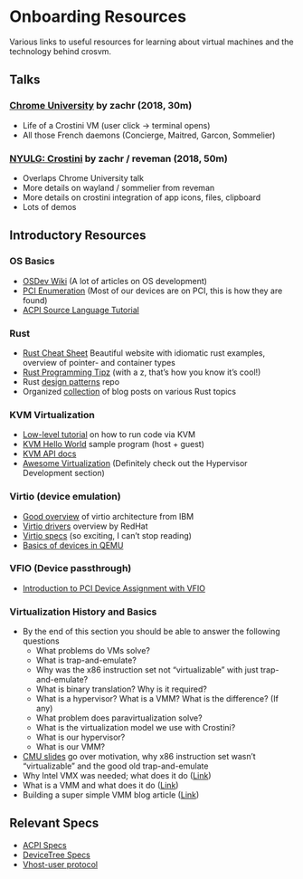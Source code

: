 # Onboarding Resources

Various links to useful resources for learning about virtual machines and the
technology behind crosvm.

## Talks

### [Chrome University](https://www.youtube.com/watch?v=2Pc71zYWFDM) by zachr (2018, 30m)

-   Life of a Crostini VM (user click -> terminal opens)
-   All those French daemons (Concierge, Maitred, Garcon, Sommelier)

### [NYULG: Crostini](https://www.youtube.com/watch?v=WwrXqDERFm8) by zachr / reveman (2018, 50m)

-   Overlaps Chrome University talk
-   More details on wayland / sommelier from reveman
-   More details on crostini integration of app icons, files, clipboard
-   Lots of demos

## Introductory Resources

### OS Basics

-   [OSDev Wiki](https://wiki.osdev.org/Main_Page) (A lot of articles on OS
    development)
-   [PCI Enumeration](https://www.khoury.northeastern.edu/~pjd/cs7680/homework/pci-enumeration.html)
    (Most of our devices are on PCI, this is how they are found)
-   [ACPI Source Language Tutorial](https://acpica.org/sites/acpica/files/asl_tutorial_v20190625.pdf)

### Rust

-   [Rust Cheat Sheet](https://cheats.rs/) Beautiful website with idiomatic rust
    examples, overview of pointer- and container types
-   [Rust Programming Tipz](https://github.com/ferrous-systems/elements-of-rust)
    (with a z, that’s how you know it’s cool!)
-   Rust [design patterns](https://github.com/rust-unofficial/patterns) repo
-   Organized
    [collection](https://github.com/brson/rust-anthology/blob/master/master-list.md)
    of blog posts on various Rust topics

### KVM Virtualization

-   [Low-level tutorial](https://lwn.net/Articles/658511/) on how to run code
    via KVM
-   [KVM Hello World](https://github.com/dpw/kvm-hello-world) sample program
    (host + guest)
-   [KVM API docs](https://www.kernel.org/doc/html/latest/virt/kvm/api.html)
-   [Awesome Virtualization](https://github.com/Wenzel/awesome-virtualization)
    (Definitely check out the Hypervisor Development section)

### Virtio (device emulation)

-   [Good overview](https://developer.ibm.com/technologies/linux/articles/l-virtio/)
    of virtio architecture from IBM
-   [Virtio drivers](https://www.redhat.com/en/blog/virtio-devices-and-drivers-overview-headjack-and-phone)
    overview by RedHat
-   [Virtio specs](https://docs.oasis-open.org/virtio/virtio/v1.1/csprd01/virtio-v1.1-csprd01.html)
    (so exciting, I can’t stop reading)
-   [Basics of devices in QEMU ](https://www.qemu.org/2018/02/09/understanding-qemu-devices/)

### VFIO (Device passthrough)

-   [Introduction to PCI Device Assignment with VFIO](https://www.youtube.com/watch?v=WFkdTFTOTpA)

### Virtualization History and Basics

-   By the end of this section you should be able to answer the following
    questions
    -   What problems do VMs solve?
    -   What is trap-and-emulate?
    -   Why was the x86 instruction set not “virtualizable” with just
        trap-and-emulate?
    -   What is binary translation? Why is it required?
    -   What is a hypervisor? What is a VMM? What is the difference? (If any)
    -   What problem does paravirtualization solve?
    -   What is the virtualization model we use with Crostini?
    -   What is our hypervisor?
    -   What is our VMM?
-   [CMU slides](http://www.cs.cmu.edu/~410-f06/lectures/L31_Virtualization.pdf)
    go over motivation, why x86 instruction set wasn’t “virtualizable” and the
    good old trap-and-emulate
-   Why Intel VMX was needed; what does it do
    ([Link](https://lettieri.iet.unipi.it/virtualization/2018/hardware-assisted-intel-vmx.pdf))
-   What is a VMM and what does it do
    ([Link](http://pages.cs.wisc.edu/~remzi/OSTEP/vmm-intro.pdf))
-   Building a super simple VMM blog article
    ([Link](https://unixism.net/2019/10/sparkler-kvm-based-virtual-machine-manager/))

## Relevant Specs

- [ACPI Specs](https://uefi.org/acpi/specs)
- [DeviceTree Specs](https://www.devicetree.org/specifications/)
- [Vhost-user protocol](https://qemu-project.gitlab.io/qemu/interop/vhost-user.html)
